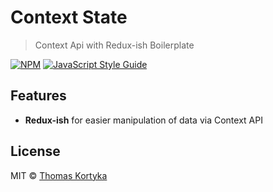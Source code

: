 # Context State

> Context Api with Redux-ish Boilerplate

[![NPM](https://img.shields.io/npm/v/@tkortyka/context-state.svg)](https://www.npmjs.com/package/@tkortyka/context-state) [![JavaScript Style Guide](https://img.shields.io/badge/code_style-standard-brightgreen.svg)](https://standardjs.com)

## Features

- **Redux-ish** for easier manipulation of data via Context API


## License

MIT © [Thomas Kortyka](https://github.com/ToxicToast/ContextState)
